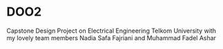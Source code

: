# DOO2
Capstone Design Project on Electrical Engineering Telkom University with my lovely team members Nadia Safa Fajriani and Muhammad Fadel Ashar 
